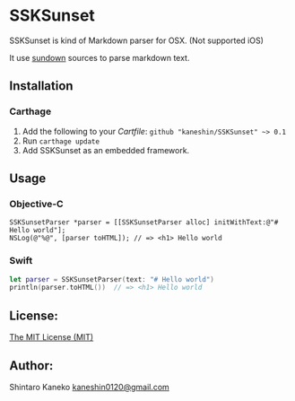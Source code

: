 # SSKSunset

SSKSunset is kind of Markdown parser for OSX. (Not supported iOS)

It use [sundown](https://github.com/vmg/sundown) sources to parse markdown text.


## Installation

### Carthage

1. Add the following to your *Cartfile*: `github "kaneshin/SSKSunset" ~> 0.1`
2. Run `carthage update`
3. Add SSKSunset as an embedded framework.


## Usage

### Objective-C

```
SSKSunsetParser *parser = [[SSKSunsetParser alloc] initWithText:@"# Hello world"];
NSLog(@"%@", [parser toHTML]); // => <h1> Hello world
```

### Swift

```swift
let parser = SSKSunsetParser(text: "# Hello world")
println(parser.toHTML())  // => <h1> Hello world
```

## License:

[The MIT License (MIT)](http://kaneshin.mit-license.org/)

## Author:

Shintaro Kaneko <kaneshin0120@gmail.com>

